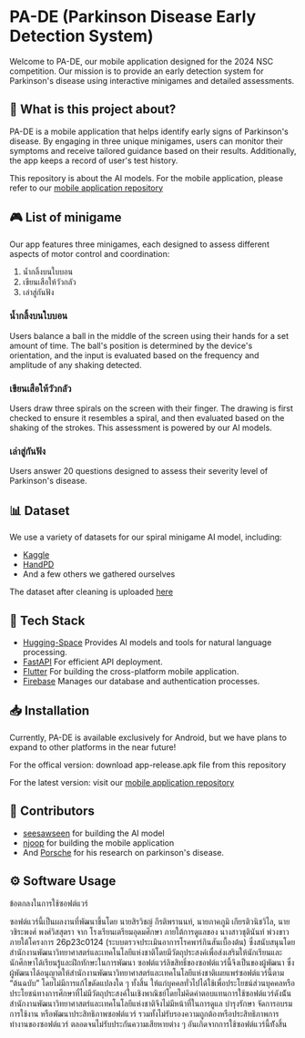 # PA-DE (Parkinson Disease Early Detection System)

Welcome to PA-DE, our mobile application designed for the 2024 NSC competition. Our mission is to provide an early detection system for Parkinson's disease using interactive minigames and detailed assessments.

## 🚀 What is this project about?

PA-DE is a mobile application that helps identify early signs of Parkinson's disease. By engaging in three unique minigames, users can monitor their symptoms and receive tailored guidance based on their results. Additionally, the app keeps a record of user's test history.

This repository is about the AI models. For the mobile application, please refer to our [mobile application repository](https://github.com/seensiravit/PA-DE)

## 🎮 List of minigame

Our app features three minigames, each designed to assess different aspects of motor control and coordination:

1. น้ำกลิ้งบนใบบอน
2. เขียนเสือให้วัวกลัว
3. เล่าสู่กันฟัง 

### น้ำกลิ้งบนใบบอน

Users balance a ball in the middle of the screen using their hands for a set amount of time. The ball's position is determined by the device's orientation, and the input is evaluated based on the frequency and amplitude of any shaking detected.

### เขียนเสือให้วัวกลัว 

Users draw three spirals on the screen with their finger. The drawing is first checked to ensure it resembles a spiral, and then evaluated based on the shaking of the strokes. This assessment is powered by our AI models.

### เล่าสู่กันฟัง 

Users answer 20 questions designed to assess their severity level of Parkinson's disease.

## 📊 Dataset

We use a variety of datasets for our spiral minigame AI model, including:

- [Kaggle](https://www.kaggle.com/datasets/kmader/parkinsons-drawings/data)
- [HandPD](https://wwwp.fc.unesp.br/~papa/pub/datasets/Handpd/)
- And a few others we gathered ourselves

The dataset after cleaning is uploaded [here](https://github.com/seensiravit/Parkinson-SpiralDrawing)

## 🔧 Tech Stack

- [Hugging-Space](https://huggingface.co/) Provides AI models and tools for natural language processing.
- [FastAPI](https://fastapi.tiangolo.com/) For efficient API deployment.
- [Flutter](https://flutter.dev/) For building the cross-platform mobile application.
- [Firebase](https://firebase.google.com/) Manages our database and authentication processes.

## 📥 Installation

Currently, PA-DE is available exclusively for Android, but we have plans to expand to other platforms in the near future!

For the offical version: download app-release.apk file from this repository

For the latest version: visit our [mobile application repository](https://github.com/seensiravit/PA-DE)

## 🙌 Contributors

- [seesawseen](https://github.com/seensiravit) for building the AI model
- [njoop](https://github.com/Phakbhumi) for building the mobile application
- And [Porsche](https://www.instagram.com/pxrsche.eeee) for his research on parkinson's disease.

## ⚙️ Software Usage

ข้อตกลงในการใช้ซอฟต์แวร์

ซอฟต์แวร์นี้เป็นผลงานที่พัฒนาขึ้นโดย นายสิรวิชญ์ กีรติพรานนท์, นายภาคภูมิ เกียรติวนิชวิไล, นายวชิระพงศ์ พงศ์วิสสุตรา จาก โรงเรียนเตรียมอุดมศึกษา ภายใต้การดูแลของ นางสาวชุตินันท์ พ่วงขาว ภายใต้โครงการ 26p23c0124 (ระบบตรวจประเมินอาการโรคพาร์กินสันเบื้องต้น) ซึ่งสนับสนุนโดย สำนักงานพัฒนาวิทยาศาสตร์และเทคโนโลยีแห่งชาติโดยมีวัตถุประสงค์เพื่อส่งเสริมให้นักเรียนและนักศึกษาได้เรียนรู้และฝึกทักษะในการพัฒนา ซอฟต์แวร์ลิขสิทธิ์ของซอฟต์แวร์นี้จึงเป็นของผู้พัฒนา ซึ่งผู้พัฒนาได้อนุญาตให้สำนักงานพัฒนาวิทยาศาสตร์และเทคโนโลยีแห่งชาติเผยแพร่ซอฟต์แวร์นี้ตาม “ต้นฉบับ” โดยไม่มีการแก้ไขดัดแปลงใด ๆ ทั้งสิ้น ให้แก่บุคคลทั่วไปได้ใช้เพื่อประโยชน์ส่วนบุคคลหรือประโยชน์ทางการศึกษาที่ไม่มีวัตถุประสงค์ในเชิงพาณิชย์โดยไม่คิดค่าตอบแทนการใช้ซอฟต์แวร์ดังน้ัน สำนักงานพัฒนาวิทยาศาสตร์และเทคโนโลยีแห่งชาติจึงไม่มีหน้าที่ในการดูแล บำรุงรักษา จัดการอบรมการใช้งาน หรือพัฒนาประสิทธิภาพซอฟต์แวร์ รวมทั้งไม่รับรองความถูกต้องหรือประสิทธิภาพการทำงานของซอฟต์แวร์ ตลอดจนไม่รับประกันความเสียหายต่าง ๆ อันเกิดจากการใช้ซอฟต์แวร์นี้ท้ังสิ้น
